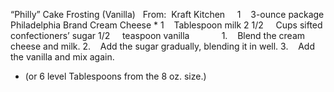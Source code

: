 “Philly” Cake Frosting (Vanilla)
 
From:  Kraft Kitchen
 
 
1    3-ounce package Philadelphia Brand Cream Cheese *
1    Tablespoon milk
2 1/2     Cups sifted confectioners’ sugar
1/2     teaspoon vanilla
    
    
 
1.    Blend the cream cheese and milk.
2.    Add the sugar gradually, blending it in well.
3.    Add the vanilla and mix again.
 
* (or 6 level Tablespoons from the 8 oz. size.)
 
